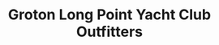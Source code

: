 ---
title: "Groton Long Point Yacht Club Outfitters"
url: /groton-long-point/groton-long-point-yacht-club-outfitters/
shop: clothes
---